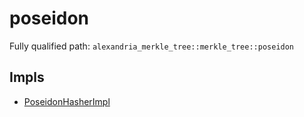 # poseidon

Fully qualified path: `alexandria_merkle_tree::merkle_tree::poseidon`

## Impls

- [PoseidonHasherImpl](./alexandria_merkle_tree-merkle_tree-poseidon-PoseidonHasherImpl.md)

